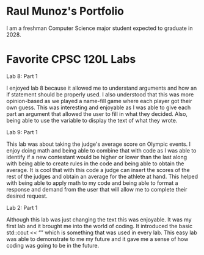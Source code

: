 # Raul Munoz's Portfolio

I am a freshman Computer Science major student expected to graduate in 2028.

# Favorite CPSC 120L Labs

Lab 8: Part 1

I enjoyed lab 8 because it allowed me to understand arguments and how an if statement should be properly used. I also understood that this was more opinion-based as we played a name-fill game where each player got their own guess. This was interesting and enjoyable as I was able to give each part an argument that allowed the user to fill in what they decided. Also, being able to use the variable to display the text of what they wrote. 

Lab 9: Part 1

This lab was about taking the judge's average score on Olympic events. I enjoy doing math and being able to combine that with code as I was able to identify if a new contestant would be higher or lower than the last along with being able to create rules in the code and being able to obtain the average. It is cool that with this code a judge can insert the scores of the rest of the judges and obtain an average for the athlete at hand. This helped with being able to apply math to my code and being able to format a response and demand from the user that will allow me to complete their desired request. 

Lab 2: Part 1

Although this lab was just changing the text this was enjoyable. It was my first lab and it brought me into the world of coding. It introduced the basic std::cout << “” which is something that was used in every lab. This easy lab was able to demonstrate to me my future and it gave me a sense of how coding was going to be in the future. 
